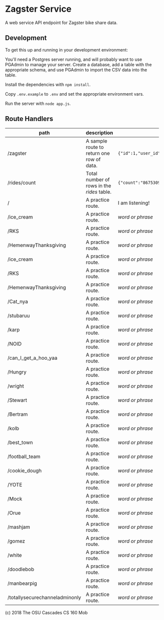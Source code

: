 # Zagster Service

A web service API endpoint for Zagster bike share data.

## Development

To get this up and running in your development environment:

You'll need a Postgres server running, and will probably want to use PGAdmin to manage your server.
Create a database, add a table with the appropriate schema, and use PGAdmin to import the CSV data into the table.

Install the dependencies with `npm install`.

Copy `.env.example` to `.env` and set the appropriate environment vars.

Run the server with `node app.js`.

## Route Handlers

path|description|result
---|---|---
/zagster |A sample route to return one row of data.| `{"id":1,"user_id":"","rental_id":"","start_lat":44.0,"start_lon":-121.3,"end_lat":44.0,"end_lon":-121.3,"start_time":"","end_time":"","membership":""}`
/rides/count | Total number of rows in the _rides_ table.| `{"count":"8675309"}`
/|A practice route.|I am listening!
/ice_cream                      |A practice route.|_word or phrase_
/RKS                            |A practice route.|_word or phrase_
/HemenwayThanksgiving           |A practice route.|_word or phrase_
/ice_cream                      |A practice route.|_word or phrase_
/RKS                            |A practice route.|_word or phrase_
/HemenwayThanksgiving           |A practice route.|_word or phrase_
/Cat_nya                        |A practice route.|_word or phrase_
/stubaruu                       |A practice route.|_word or phrase_
/karp                           |A practice route.|_word or phrase_
/NOID                           |A practice route.|_word or phrase_
/can_I_get_a_hoo_yaa            |A practice route.|_word or phrase_
/Hungry                         |A practice route.|_word or phrase_
/wright                         |A practice route.|_word or phrase_
/Stewart                        |A practice route.|_word or phrase_
/Bertram                        |A practice route.|_word or phrase_
/kolb                           |A practice route.|_word or phrase_
/best_town                      |A practice route.|_word or phrase_
/football_team                  |A practice route.|_word or phrase_
/cookie_dough                   |A practice route.|_word or phrase_
/YOTE                           |A practice route.|_word or phrase_
/Mock                           |A practice route.|_word or phrase_
/Orue                           |A practice route.|_word or phrase_
/mashjam                        |A practice route.|_word or phrase_
/gomez                          |A practice route.|_word or phrase_
/white                          |A practice route.|_word or phrase_
/doodlebob                      |A practice route.|_word or phrase_
/manbearpig                     |A practice route.|_word or phrase_
/totallysecurechanneladminonly  |A practice route.|_word or phrase_


(c) 2018 The OSU Cascades CS 160 Mob
